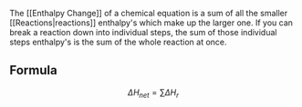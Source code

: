 The [[Enthalpy Change]] of a chemical equation is a sum of all the smaller [[Reactions|reactions]] enthalpy's which make up the larger one. If you can break a reaction down into individual steps, the sum of those individual steps enthalpy's is the sum of the whole reaction at once.

## Formula
$$
\Delta H_{net} = \sum{\Delta H_r}
$$